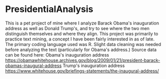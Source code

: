 # PresidentialAnalysis

This is a pet project of mine where I analyze Barack Obama's inauguration address as well as Donald Trump's, and try to see where the two men distinguish themselves and where they align. This project was primarily to practice text mining, a concept I have been fairly interested in as of late.
The primary coding language used was R. Slight data cleaning was needed before analyzing the text (particularly for Obama's address.) Source data can be found here:
  Obama's inauguration address https://obamawhitehouse.archives.gov/blog/2009/01/21/president-barack-obamas-inaugural-address
  Trump's inauguration address https://www.whitehouse.gov/briefings-statements/the-inaugural-address/
